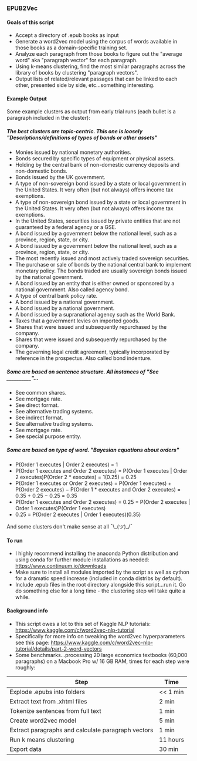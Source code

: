 ### EPUB2Vec

#### Goals of this script

* Accept a directory of .epub books as input
* Generate a word2vec model using the corpus of words available in those books as a domain-specific training set.
* Analyze each paragraph from those books to figure out the "average word" aka "paragraph vector" for each paragraph.
* Using k-means clustering, find the most similar paragraphs across the library of books by clustering "paragraph vectors".
* Output lists of related/relevant passages that can be linked to each other, presented side by side, etc...something interesting.

#### Example Output

Some example clusters as output from early trial runs (each bullet is a paragraph included in the cluster):



##### The best clusters are topic-centric. This one is loosely "Descriptions/definitions of types of bonds or other assets"
* Monies issued by national monetary authorities.
* Bonds secured by specific types of equipment or physical assets.
* Holding by the central bank of non-domestic currency deposits and non-domestic bonds.
* Bonds issued by the UK government.
* A type of non-sovereign bond issued by a state or local government in the United States. It very often (but not always) offers income tax exemptions.
* A type of non-sovereign bond issued by a state or local government in the United States. It very often (but not always) offers income tax exemptions.
* In the United States, securities issued by private entities that are not guaranteed by a federal agency or a GSE.
* A bond issued by a government below the national level, such as a province, region, state, or city.
* A bond issued by a government below the national level, such as a province, region, state, or city.
* The most recently issued and most actively traded sovereign securities.
* The purchase or sale of bonds by the national central bank to implement monetary policy. The bonds traded are usually sovereign bonds issued by the national government.
* A bond issued by an entity that is either owned or sponsored by a national government. Also called agency bond.
* A type of central bank policy rate.
* A bond issued by a national government.
* A bond issued by a national government.
* A bond issued by a supranational agency such as the World Bank.
* Taxes that a government levies on imported goods.
* Shares that were issued and subsequently repurchased by the company.
* Shares that were issued and subsequently repurchased by the company.
* The governing legal credit agreement, typically incorporated by reference in the prospectus. Also called bond indenture.

##### Some are based on sentence structure. All instances of "See __________"...
* See common shares.
* See mortgage rate.
* See direct format.
* See alternative trading systems.
* See indirect format.
* See alternative trading systems.
* See mortgage rate.
* See special purpose entity.

##### Some are based on type of word. "Bayesian equations about orders"
* P(Order 1 executes | Order 2 executes) = 1
* P(Order 1 executes and Order 2 executes) = P(Order 1 executes | Order 2 executes)P(Order 2 * executes) = 1(0.25) = 0.25
* P(Order 1 executes or Order 2 executes) = P(Order 1 executes) + P(Order 2 executes) − P(Order 1 * executes and Order 2 executes) = 0.35 + 0.25 − 0.25 = 0.35
* P(Order 1 executes and Order 2 executes) = 0.25 = P(Order 2 executes | Order 1 executes)P(Order 1 executes)
* 0.25 = P(Order 2 executes | Order 1 executes)(0.35)

And some clusters don't make sense at all ¯\\\_(ツ)\_/¯

#### To run

* I highly recommend installing the anaconda Python distribution and using conda for further module installations as needed: https://www.continuum.io/downloads
* Make sure to install all modules imported by the script as well as cython for a dramatic speed increase (included in conda distribs by default).
* Include .epub files in the root directory alongside this script...run it. Go do something else for a long time - the clustering step will take quite a while.

#### Background info

* This script owes a lot to this set of Kaggle NLP tutorials: https://www.kaggle.com/c/word2vec-nlp-tutorial
* Specifically for more info on tweaking the word2vec hyperparameters see this page: https://www.kaggle.com/c/word2vec-nlp-tutorial/details/part-2-word-vectors
* Some benchmarks...processing 20 large economics textbooks (60,000 paragraphs) on a Macbook Pro w/ 16 GB RAM, times for each step were roughly:

|Step|Time|
|----|----|
|Explode .epubs into folders|<< 1 min|
|Extract text from .xhtml files|2 min|
|Tokenize sentences from full text|1 min|
|Create word2vec model|5 min|
|Extract paragraphs and calculate paragraph vectors|1 min|
|Run k means clustering|11 hours|
|Export data| 30 min|
